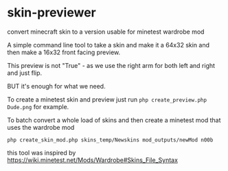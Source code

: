 # skin-previewer
convert minecraft skin to a version usable for minetest wardrobe mod

A simple command line tool to take a skin and make it a 64x32 skin and then make a 16x32 front facing preview.

This preview is not "True" - as we use the right arm for both left and right and just flip.

BUT it's enough for what we need.

To create a minetest skin and preview just run `php create_preview.php Dude.png` for example.

To batch convert a whole load of skins and then create a minetest mod that uses the wardrobe mod 

`php create_skin_mod.php skins_temp/Newskins mod_outputs/newMod n00b`

this tool was inspired by https://wiki.minetest.net/Mods/Wardrobe#Skins_File_Syntax
